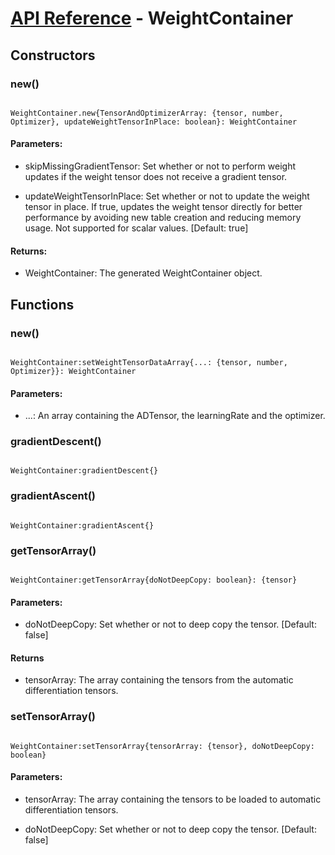 # [API Reference](../API.md) - WeightContainer

## Constructors

### new()

```

WeightContainer.new{TensorAndOptimizerArray: {tensor, number, Optimizer}, updateWeightTensorInPlace: boolean}: WeightContainer

```

#### Parameters:

* skipMissingGradientTensor: Set whether or not to perform weight updates if the weight tensor does not receive a gradient tensor.

* updateWeightTensorInPlace: Set whether or not to update the weight tensor in place. If true, updates the weight tensor directly for better performance by avoiding new table creation and reducing memory usage. Not supported for scalar values. [Default: true]

#### Returns:

* WeightContainer: The generated WeightContainer object.

## Functions

### new()

```

WeightContainer:setWeightTensorDataArray{...: {tensor, number, Optimizer}}: WeightContainer

```

#### Parameters:

* ...: An array containing the ADTensor, the learningRate and the optimizer.

### gradientDescent()

```

WeightContainer:gradientDescent{}

```

### gradientAscent()

```

WeightContainer:gradientAscent{}

```

### getTensorArray()

```

WeightContainer:getTensorArray{doNotDeepCopy: boolean}: {tensor}

```

#### Parameters:

* doNotDeepCopy: Set whether or not to deep copy the tensor. [Default: false]

#### Returns

* tensorArray: The array containing the tensors from the automatic differentiation tensors.

### setTensorArray()

```

WeightContainer:setTensorArray{tensorArray: {tensor}, doNotDeepCopy: boolean}

```

#### Parameters:

* tensorArray: The array containing the tensors to be loaded to automatic differentiation tensors.

* doNotDeepCopy: Set whether or not to deep copy the tensor. [Default: false]
